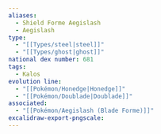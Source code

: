 ```yaml
---
aliases:
  - Shield Forme Aegislash
  - Aegislash
type:
  - "[[Types/steel|steel]]"
  - "[[Types/ghost|ghost]]"
national dex number: 681
tags:
  - Kalos
evolution line:
  - "[[Pokémon/Honedge|Honedge]]"
  - "[[Pokémon/Doublade|Doublade]]"
associated:
  - "[[Pokémon/Aegislash (Blade Forme)]]"
excalidraw-export-pngscale:
---
```

